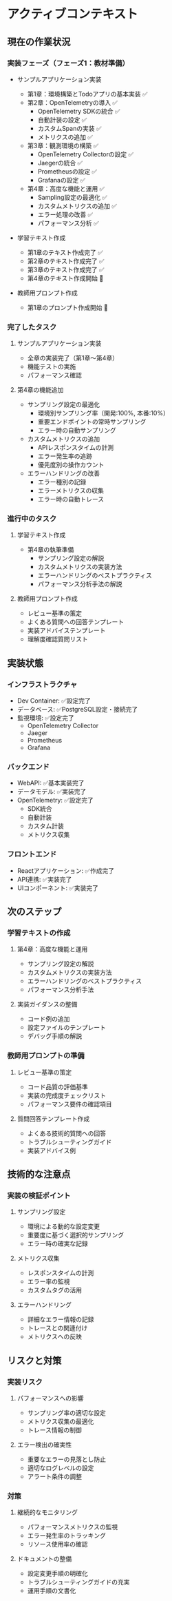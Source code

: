 # アクティブコンテキスト

## 現在の作業状況

### 実装フェーズ（フェーズ1：教材準備）

- サンプルアプリケーション実装
  - 第1章：環境構築とTodoアプリの基本実装 ✅
  - 第2章：OpenTelemetryの導入 ✅
    - OpenTelemetry SDKの統合 ✅
    - 自動計装の設定 ✅
    - カスタムSpanの実装 ✅
    - メトリクスの追加 ✅
  - 第3章：観測環境の構築 ✅
    - OpenTelemetry Collectorの設定 ✅
    - Jaegerの統合 ✅
    - Prometheusの設定 ✅
    - Grafanaの設定 ✅
  - 第4章：高度な機能と運用 ✅
    - Sampling設定の最適化 ✅
    - カスタムメトリクスの追加 ✅
    - エラー処理の改善 ✅
    - パフォーマンス分析 ✅

- 学習テキスト作成
  - 第1章のテキスト作成完了 ✅
  - 第2章のテキスト作成完了 ✅
  - 第3章のテキスト作成完了 ✅
  - 第4章のテキスト作成開始 🚧

- 教師用プロンプト作成
  - 第1章のプロンプト作成開始 🚧

### 完了したタスク

1. サンプルアプリケーション実装
   - 全章の実装完了（第1章〜第4章）
   - 機能テストの実施
   - パフォーマンス確認

2. 第4章の機能追加
   - サンプリング設定の最適化
     - 環境別サンプリング率（開発:100%, 本番:10%）
     - 重要エンドポイントの常時サンプリング
     - エラー時の自動サンプリング
   - カスタムメトリクスの追加
     - APIレスポンスタイムの計測
     - エラー発生率の追跡
     - 優先度別の操作カウント
   - エラーハンドリングの改善
     - エラー種別の記録
     - エラーメトリクスの収集
     - エラー時の自動トレース

### 進行中のタスク

1. 学習テキスト作成
   - 第4章の執筆準備
     - サンプリング設定の解説
     - カスタムメトリクスの実装方法
     - エラーハンドリングのベストプラクティス
     - パフォーマンス分析手法の解説

2. 教師用プロンプト作成
   - レビュー基準の策定
   - よくある質問への回答テンプレート
   - 実装アドバイステンプレート
   - 理解度確認質問リスト

## 実装状態

### インフラストラクチャ

- Dev Container: ✅設定完了
- データベース: ✅PostgreSQL設定・接続完了
- 監視環境: ✅設定完了
  - OpenTelemetry Collector
  - Jaeger
  - Prometheus
  - Grafana

### バックエンド

- WebAPI: ✅基本実装完了
- データモデル: ✅実装完了
- OpenTelemetry: ✅設定完了
  - SDK統合
  - 自動計装
  - カスタム計装
  - メトリクス収集

### フロントエンド

- Reactアプリケーション: ✅作成完了
- API連携: ✅実装完了
- UIコンポーネント: ✅実装完了

## 次のステップ

### 学習テキストの作成
1. 第4章：高度な機能と運用
   - サンプリング設定の解説
   - カスタムメトリクスの実装方法
   - エラーハンドリングのベストプラクティス
   - パフォーマンス分析手法

3. 実装ガイダンスの整備
   - コード例の追加
   - 設定ファイルのテンプレート
   - デバッグ手順の解説

### 教師用プロンプトの準備
1. レビュー基準の策定
   - コード品質の評価基準
   - 実装の完成度チェックリスト
   - パフォーマンス要件の確認項目

2. 質問回答テンプレート作成
   - よくある技術的質問への回答
   - トラブルシューティングガイド
   - 実装アドバイス例

## 技術的な注意点

### 実装の検証ポイント

1. サンプリング設定
   - 環境による動的な設定変更
   - 重要度に基づく選択的サンプリング
   - エラー時の確実な記録

2. メトリクス収集
   - レスポンスタイムの計測
   - エラー率の監視
   - カスタムタグの活用

3. エラーハンドリング
   - 詳細なエラー情報の記録
   - トレースとの関連付け
   - メトリクスへの反映

## リスクと対策

### 実装リスク

1. パフォーマンスへの影響
   - サンプリング率の適切な設定
   - メトリクス収集の最適化
   - トレース情報の制御

2. エラー検出の確実性
   - 重要なエラーの見落とし防止
   - 適切なログレベルの設定
   - アラート条件の調整

### 対策

1. 継続的なモニタリング
   - パフォーマンスメトリクスの監視
   - エラー発生率のトラッキング
   - リソース使用率の確認

2. ドキュメントの整備
   - 設定変更手順の明確化
   - トラブルシューティングガイドの充実
   - 運用手順の文書化
